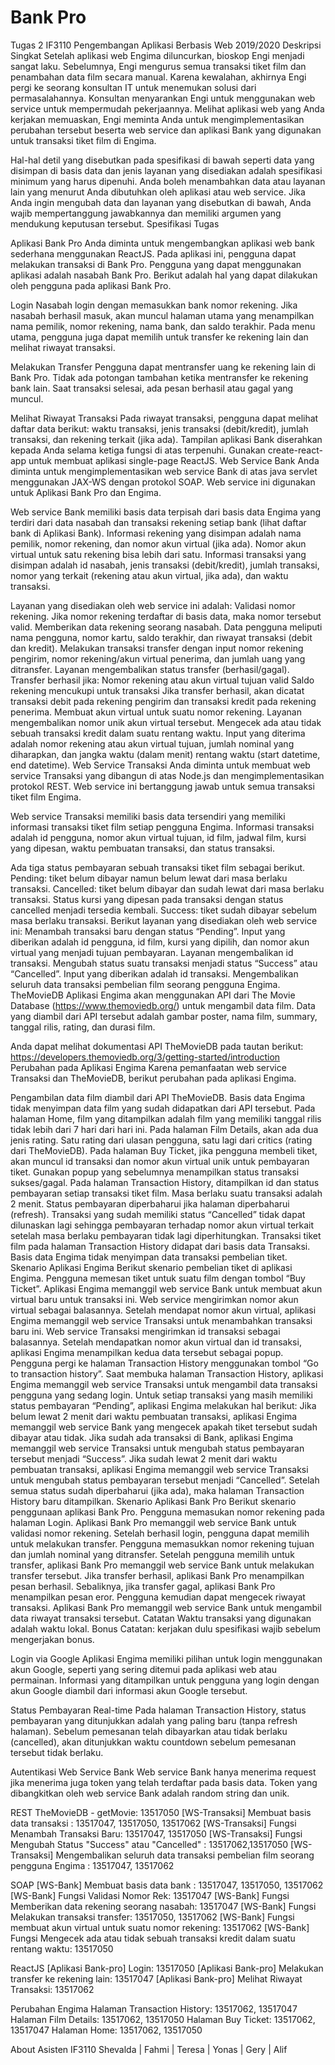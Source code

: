 # Bank Pro

Tugas 2
IF3110 Pengembangan Aplikasi Berbasis Web
2019/2020
Deskripsi Singkat
Setelah aplikasi web Engima diluncurkan, bioskop Engi menjadi sangat laku. Sebelumnya, Engi mengurus semua transaksi tiket film dan penambahan data film secara manual. Karena kewalahan, akhirnya Engi pergi ke seorang konsultan IT untuk menemukan solusi dari permasalahannya. Konsultan menyarankan Engi untuk menggunakan web service untuk mempermudah pekerjaannya. Melihat aplikasi web yang Anda kerjakan memuaskan, Engi meminta Anda untuk mengimplementasikan perubahan tersebut beserta web service dan aplikasi Bank yang digunakan untuk transaksi tiket film di Engima.

Hal-hal detil yang disebutkan pada spesifikasi di bawah seperti data yang disimpan di basis data dan jenis layanan yang disediakan adalah spesifikasi minimum yang harus dipenuhi. Anda boleh menambahkan data atau layanan lain yang menurut Anda dibutuhkan oleh aplikasi atau web service. Jika Anda ingin mengubah data dan layanan yang disebutkan di bawah, Anda wajib mempertanggung jawabkannya dan memiliki argumen yang mendukung keputusan tersebut.
Spesifikasi Tugas

Aplikasi Bank Pro
Anda diminta untuk mengembangkan aplikasi web bank sederhana menggunakan ReactJS. Pada aplikasi ini, pengguna dapat melakukan transaksi di Bank Pro. Pengguna yang dapat menggunakan aplikasi adalah nasabah Bank Pro. Berikut adalah hal yang dapat dilakukan oleh pengguna pada aplikasi Bank Pro.

Login
Nasabah login dengan memasukkan bank nomor rekening. Jika nasabah berhasil masuk, akan muncul halaman utama yang menampilkan nama pemilik, nomor rekening, nama bank, dan saldo terakhir. Pada menu utama, pengguna juga dapat memilih untuk transfer ke rekening lain dan melihat riwayat transaksi.

Melakukan Transfer
Pengguna dapat mentransfer uang ke rekening lain di Bank Pro. Tidak ada potongan tambahan ketika mentransfer ke rekening bank lain. Saat transaksi selesai, ada pesan berhasil atau gagal yang muncul.

Melihat Riwayat Transaksi
Pada riwayat transaksi, pengguna dapat melihat daftar data berikut: waktu transaksi, jenis transaksi (debit/kredit), jumlah transaksi, dan rekening terkait (jika ada).
Tampilan aplikasi Bank diserahkan kepada Anda selama ketiga fungsi di atas terpenuhi. Gunakan create-react-app untuk membuat aplikasi single-page ReactJS.
Web Service Bank
Anda diminta untuk mengimplementasikan web service Bank di atas java servlet menggunakan JAX-WS dengan protokol SOAP. Web service ini digunakan untuk Aplikasi Bank Pro dan Engima.

Web service Bank memiliki basis data terpisah dari basis data Engima yang terdiri dari data nasabah dan transaksi rekening setiap bank (lihat daftar bank di Aplikasi Bank). Informasi rekening yang disimpan adalah nama pemilik, nomor rekening, dan nomor akun virtual (jika ada). Nomor akun virtual untuk satu rekening bisa lebih dari satu. Informasi transaksi yang disimpan adalah id nasabah, jenis transaksi (debit/kredit), jumlah transaksi, nomor yang terkait (rekening atau akun virtual, jika ada), dan waktu transaksi.

Layanan yang disediakan oleh web service ini adalah:
Validasi nomor rekening. Jika nomor rekening terdaftar di basis data, maka nomor tersebut valid.
Memberikan data rekening seorang nasabah. Data pengguna meliputi nama pengguna, nomor kartu, saldo terakhir, dan riwayat transaksi (debit dan kredit).
Melakukan transaksi transfer dengan input nomor rekening pengirim, nomor rekening/akun virtual penerima, dan jumlah uang yang ditransfer. Layanan mengembalikan status transfer (berhasil/gagal). Transfer berhasil jika:
Nomor rekening atau akun virtual tujuan valid
Saldo rekening mencukupi untuk transaksi
Jika transfer berhasil, akan dicatat transaksi debit pada rekening pengirim dan transaksi kredit pada rekening penerima.
Membuat akun virtual untuk suatu nomor rekening. Layanan mengembalikan nomor unik akun virtual tersebut.
Mengecek ada atau tidak sebuah transaksi kredit dalam suatu rentang waktu. Input yang diterima adalah nomor rekening atau akun virtual tujuan, jumlah nominal yang diharapkan, dan jangka waktu (dalam menit) rentang waktu (start datetime, end datetime).
Web Service Transaksi
Anda diminta untuk membuat web service Transaksi yang dibangun di atas Node.js dan mengimplementasikan protokol REST. Web service ini bertanggung jawab untuk semua transaksi tiket film Engima.

Web service Transaksi memiliki basis data tersendiri yang memiliki informasi transaksi tiket film setiap pengguna Engima. Informasi transaksi adalah id pengguna, nomor akun virtual tujuan, id film, jadwal film, kursi yang dipesan, waktu pembuatan transaksi, dan status transaksi.

Ada tiga status pembayaran sebuah transaksi tiket film sebagai berikut.
Pending: tiket belum dibayar namun belum lewat dari masa berlaku transaksi.
Cancelled: tiket belum dibayar dan sudah lewat dari masa berlaku transaksi. Status kursi yang dipesan pada transaksi dengan status cancelled menjadi tersedia kembali.
Success: tiket sudah dibayar sebelum masa berlaku transaksi.
Berikut layanan yang disediakan oleh web service ini:
Menambah transaksi baru dengan status “Pending”. Input yang diberikan adalah id pengguna, id film, kursi yang dipilih, dan nomor akun virtual yang menjadi tujuan pembayaran. Layanan mengembalikan id transaksi.
Mengubah status suatu transaksi menjadi status “Success” atau “Cancelled”. Input yang diberikan adalah id transaksi.
Mengembalikan seluruh data transaksi pembelian film seorang pengguna Engima.
TheMovieDB
Aplikasi Engima akan menggunakan API dari The Movie Database (https://www.themoviedb.org/) untuk mengambil data film. Data yang diambil dari API tersebut adalah gambar poster, nama film, summary, tanggal rilis, rating, dan durasi film.

Anda dapat melihat dokumentasi API TheMovieDB pada tautan berikut:
https://developers.themoviedb.org/3/getting-started/introduction
Perubahan pada Aplikasi Engima
Karena pemanfaatan web service Transaksi dan TheMovieDB, berikut perubahan pada aplikasi Engima.

Pengambilan data film diambil dari API TheMovieDB. Basis data Engima tidak menyimpan data film yang sudah didapatkan dari API tersebut.
Pada halaman Home, film yang ditampilkan adalah film yang memiliki tanggal rilis tidak lebih dari 7 hari dari hari ini.
Pada halaman Film Details, akan ada dua jenis rating. Satu rating dari ulasan pengguna, satu lagi dari critics (rating dari TheMovieDB).
Pada halaman Buy Ticket, jika pengguna membeli tiket, akan muncul id transaksi dan nomor akun virtual unik untuk pembayaran tiket. Gunakan popup yang sebelumnya menampilkan status transaksi sukses/gagal.
Pada halaman Transaction History, ditampilkan id dan status pembayaran setiap transaksi tiket film. Masa berlaku suatu transaksi adalah 2 menit. Status pembayaran diperbaharui jika halaman diperbaharui (refresh). Transaksi yang sudah memiliki status “Cancelled” tidak dapat dilunaskan lagi sehingga pembayaran terhadap nomor akun virtual terkait setelah masa berlaku pembayaran tidak lagi diperhitungkan.
Transaksi tiket film pada halaman Transaction History didapat dari basis data Transaksi. Basis data Engima tidak menyimpan data transaksi pembelian tiket.
Skenario Aplikasi Engima
Berikut skenario pembelian tiket di aplikasi Engima.
Pengguna memesan tiket untuk suatu film dengan tombol “Buy Ticket”.
Aplikasi Engima memanggil web service Bank untuk membuat akun virtual baru untuk transaksi ini. Web service mengirimkan nomor akun virtual sebagai balasannya.
Setelah mendapat nomor akun virtual, aplikasi Engima memanggil web service Transaksi untuk menambahkan transaksi baru ini. Web service Transaksi mengirimkan id transaksi sebagai balasannya.
Setelah mendapatkan nomor akun virtual dan id transaksi, aplikasi Engima menampilkan kedua data tersebut sebagai popup. Pengguna pergi ke halaman Transaction History menggunakan tombol “Go to transaction history”.
Saat membuka halaman Transaction History, aplikasi Engima memanggil web service Transaksi untuk mengambil data transaksi pengguna yang sedang login. 
Untuk setiap transaksi yang masih memiliki status pembayaran “Pending”, aplikasi Engima melakukan hal berikut:
Jika belum lewat 2 menit dari waktu pembuatan transaksi, aplikasi Engima memanggil web service Bank yang mengecek apakah tiket tersebut sudah dibayar atau tidak. Jika sudah ada transaksi di Bank, aplikasi Engima memanggil web service Transaksi untuk mengubah status pembayaran tersebut menjadi “Success”.
Jika sudah lewat 2 menit dari waktu pembuatan transaksi, aplikasi Engima memanggil web service Transaksi untuk mengubah status pembayaran tersebut menjadi “Cancelled”.
Setelah semua status sudah diperbaharui (jika ada), maka halaman Transaction History baru ditampilkan.
Skenario Aplikasi Bank Pro
Berikut skenario penggunaan aplikasi Bank Pro.
Pengguna memasukan nomor rekening pada halaman Login. Aplikasi Bank Pro memanggil web service Bank untuk validasi nomor rekening.
Setelah berhasil login, pengguna dapat memilih untuk melakukan transfer. Pengguna memasukkan nomor rekening tujuan dan jumlah nominal yang ditransfer.
Setelah pengguna memilih untuk transfer, aplikasi Bank Pro memanggil web service Bank untuk melakukan transfer tersebut.
Jika transfer berhasil, aplikasi Bank Pro menampilkan pesan berhasil. Sebaliknya, jika transfer gagal, aplikasi Bank Pro menampilkan pesan eror.
Pengguna kemudian dapat mengecek riwayat transaksi. Aplikasi Bank Pro memanggil web service Bank untuk mengambil data riwayat transaksi tersebut.
Catatan
Waktu transaksi yang digunakan adalah waktu lokal.
Bonus
Catatan: kerjakan dulu spesifikasi wajib sebelum mengerjakan bonus.

Login via Google
Aplikasi Engima memiliki pilihan untuk login menggunakan akun Google, seperti yang sering ditemui pada aplikasi web atau permainan. Informasi yang ditampilkan untuk pengguna yang login dengan akun Google diambil dari informasi akun Google tersebut.


Status Pembayaran Real-time
Pada halaman Transaction History, status pembayaran yang ditunjukkan adalah yang paling baru (tanpa refresh halaman). Sebelum pemesanan telah dibayarkan atau tidak berlaku (cancelled), akan ditunjukkan waktu countdown sebelum pemesanan tersebut tidak berlaku.

Autentikasi Web Service Bank
Web service Bank hanya menerima request jika menerima juga token yang telah terdaftar pada basis data. Token yang dibangkitkan oleh web service Bank adalah random string dan unik.

REST
TheMovieDB - getMovie: 13517050
[WS-Transaksi] Membuat basis data transaksi : 13517047, 13517050, 13517062
[WS-Transaksi] Fungsi Menambah Transaksi Baru: 13517047, 13517050
[WS-Transaksi] Fungsi Mengubah Status "Success" atau "Cancelled" : 13517062,13517050
[WS-Transaksi] Mengembalikan seluruh data transaksi pembelian film seorang pengguna Engima : 13517047, 13517062

SOAP
[WS-Bank] Membuat basis data bank : 13517047, 13517050, 13517062
[WS-Bank] Fungsi Validasi Nomor Rek: 13517047
[WS-Bank] Fungsi Memberikan data rekening seorang nasabah: 13517047
[WS-Bank] Fungsi Melakukan transaksi transfer: 13517050, 13517062
[WS-Bank] Fungsi membuat akun virtual untuk suatu nomor rekening: 13517062
[WS-Bank] Fungsi Mengecek ada atau tidak sebuah transaksi kredit dalam suatu rentang waktu: 13517050

ReactJS
[Aplikasi Bank-pro] Login: 13517050
[Aplikasi Bank-pro] Melakukan transfer ke rekening lain: 13517047
[Aplikasi Bank-pro] Melihat Riwayat Transaksi: 13517062

Perubahan Engima
Halaman Transaction History: 13517062, 13517047
Halaman Film Details: 13517062, 13517050
Halaman Buy Ticket: 13517062, 13517047
Halaman Home: 13517062, 13517050


About
Asisten IF3110
Shevalda | Fahmi | Teresa | Yonas | Gery | Alif

